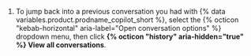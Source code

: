1. To jump back into a previous conversation you had with {% data variables.product.prodname_copilot_short %}, select the {% octicon "kebab-horizontal" aria-label="Open conversation options" %} dropdown menu, then click **{% octicon "history" aria-hidden="true" %} View all conversations**.
